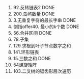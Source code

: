 1. 92.反转链表2 DONE
2. 200.岛屿数量 DONE
3. 3.无重复字符的最长字串 DONE
4. 剑指offer40. 最小的k个数 DONE
5. 56.合并区间 DONE
6. 78.子集
7. 129.求根到叶子节点数字之和
8. 141.环形链表
9. 15.三数之和 DONE
10. 54螺旋矩阵
11. 103.二叉树的锯齿形层次遍历
